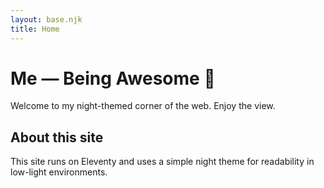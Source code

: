 ```yaml
---
layout: base.njk
title: Home
---
```


<div class="hero">
	<h1>Me — Being Awesome 🌙</h1>
	<p class="lead">Welcome to my night-themed corner of the web. Enjoy the view.</p>
</div>

## About this site

This site runs on Eleventy and uses a simple night theme for readability in low-light environments.
